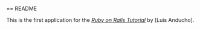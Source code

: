 == README

This is the first application for the
[*Ruby on Rails Tutorial*](http://railstutorial.org/)
by [Luis Anducho].